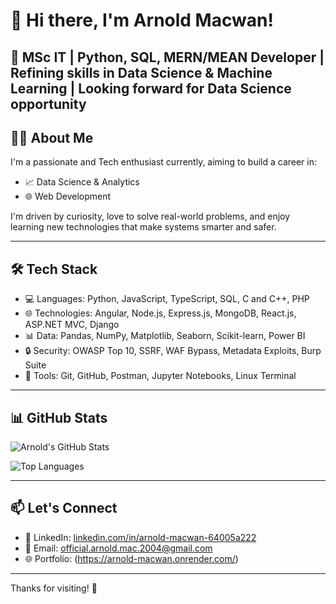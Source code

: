 # 👋 Hi there, I'm Arnold Macwan!
🎯 MSc IT | Python, SQL, MERN/MEAN Developer | Refining skills in Data Science & Machine Learning | Looking forward for Data Science opportunity
---

## 🧑‍💻 About Me

I'm a passionate and Tech enthusiast currently, aiming to build a career in:

- 📈 Data Science & Analytics  
- 🌐 Web Development  

I'm driven by curiosity, love to solve real-world problems, and enjoy learning new technologies that make systems smarter and safer.

---

## 🛠️ Tech Stack

- 💻 Languages: Python, JavaScript, TypeScript, SQL, C and C++, PHP
- 🌐 Technologies: Angular, Node.js, Express.js, MongoDB, React.js, ASP.NET MVC, Django  
- 📊 Data: Pandas, NumPy, Matplotlib, Seaborn, Scikit-learn, Power BI  
- 🔒 Security: OWASP Top 10, SSRF, WAF Bypass, Metadata Exploits, Burp Suite
- 🔧 Tools: Git, GitHub, Postman, Jupyter Notebooks, Linux Terminal

---

## 📊 GitHub Stats

![Arnold's GitHub Stats](https://github-readme-stats.vercel.app/api?username=arnoldhere&show_icons=true&theme=tokyonight)  

![Top Languages](https://github-readme-stats.vercel.app/api/top-langs/?username=arnoldhere&layout=compact&theme=tokyonight&exclude_repo=laravelApp_rentalportal,amyevents)

---

## 📫 Let's Connect

- 🔗 LinkedIn: [linkedin.com/in/arnold-macwan-64005a222](https://www.linkedin.com/in/arnold-macwan-64005a222)  
- 📧 Email: official.arnold.mac.2004@gmail.com
- 🌐 Portfolio: (https://arnold-macwan.onrender.com/)

---

Thanks for visiting! 🚀
